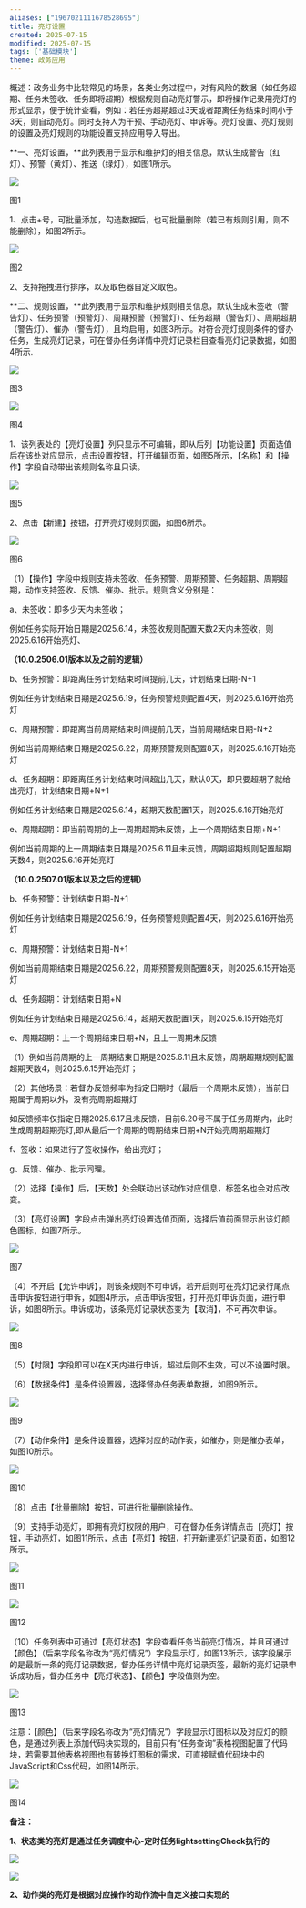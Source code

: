 ```yaml
---
aliases: ["1967021111678528695"]
title: 亮灯设置
created: 2025-07-15
modified: 2025-07-15
tags: ['基础模块']
theme: 政务应用
---
```


概述：政务业务中比较常见的场景，各类业务过程中，对有风险的数据（如任务超期、任务未签收、任务即将超期）根据规则自动亮灯警示，即将操作记录用亮灯的形式显示，便于统计查看，例如：若任务超期超过3天或者距离任务结束时间小于3天，则自动亮灯。同时支持人为干预、手动亮灯、申诉等。亮灯设置、亮灯规则的设置及亮灯规则的功能设置支持应用导入导出。

**一、亮灯设置，**此列表用于显示和维护灯的相关信息，默认生成警告（红灯）、预警（黄灯）、推送（绿灯），如图1所示。

![](95e966d79613f80fa662dedf7fb99b51.jpg)

图1

1、点击+号，可批量添加，勾选数据后，也可批量删除（若已有规则引用，则不能删除），如图2所示。

![](3a7e1377c9e000ce0eca6d65c41aaf07.jpg)

图2

2、支持拖拽进行排序，以及取色器自定义取色。

**二、规则设置，**此列表用于显示和维护规则相关信息，默认生成未签收（警告灯）、任务预警（预警灯）、周期预警（预警灯）、任务超期（警告灯）、周期超期（警告灯）、催办（警告灯），且均启用，如图3所示。对符合亮灯规则条件的督办任务，生成亮灯记录，可在督办任务详情中亮灯记录栏目查看亮灯记录数据，如图4所示.

![](0dbf037c7230fd762a929f694ecaf8f9.jpg)

图3

![](0d461f586ffe2b0ef89645062c363d20.jpg)

图4

1、该列表处的【亮灯设置】列只显示不可编辑，即从后列【功能设置】页面选值后在该处对应显示，点击设置按钮，打开编辑页面，如图5所示，【名称】和【操作】字段自动带出该规则名称且只读。

![](321045131c6676f9442435638b8aa9ab.jpg)

图5

2、点击【新建】按钮，打开亮灯规则页面，如图6所示。

![](9831485e17267b79c7f53504268f1b9c.jpg)

图6

（1）【操作】字段中规则支持未签收、任务预警、周期预警、任务超期、周期超期，动作支持签收、反馈、催办、批示。规则含义分别是：

a、未签收：即多少天内未签收；

例如任务实际开始日期是2025.6.14，未签收规则配置天数2天内未签收，则2025.6.16开始亮灯、

**（10.0.2506.01版本以及之前的逻辑）**

b、任务预警：即距离任务计划结束时间提前几天，计划结束日期-N+1

例如任务计划结束日期是2025.6.19，任务预警规则配置4天，则2025.6.16开始亮灯

c、周期预警：即距离当前周期结束时间提前几天，当前周期结束日期-N+2

例如当前周期结束日期是2025.6.22，周期预警规则配置8天，则2025.6.16开始亮灯

d、任务超期：即距离任务计划结束时间超出几天，默认0天，即只要超期了就给出亮灯，计划结束日期+N+1

例如任务计划结束日期是2025.6.14，超期天数配置1天，则2025.6.16开始亮灯

e、周期超期：即当前周期的上一周期超期未反馈，上一个周期结束日期+N+1

例如当前周期的上一周期结束日期是2025.6.11且未反馈，周期超期规则配置超期天数4，则2025.6.16开始亮灯

**（10.0.2507.01版本以及之后的逻辑）**

b、任务预警：计划结束日期-N+1

例如任务计划结束日期是2025.6.19，任务预警规则配置4天，则2025.6.16开始亮灯

c、周期预警：计划结束日期-N+1

例如当前周期结束日期是2025.6.22，周期预警规则配置8天，则2025.6.15开始亮灯

d、任务超期：计划结束日期+N

例如任务计划结束日期是2025.6.14，超期天数配置1天，则2025.6.15开始亮灯

e、周期超期：上一个周期结束日期+N，且上一周期未反馈

（1）例如当前周期的上一周期结束日期是2025.6.11且未反馈，周期超期规则配置超期天数4，则2025.6.15开始亮灯；

（2）其他场景：若督办反馈频率为指定日期时（最后一个周期未反馈），当前日期属于周期以外，没有亮周期超期灯

如反馈频率仅指定日期2025.6.17且未反馈，目前6.20号不属于任务周期内，此时生成周期超期亮灯,即从最后一个周期的周期结束日期+N开始亮周期超期灯

f、签收：如果进行了签收操作，给出亮灯；

g、反馈、催办、批示同理。

（2）选择【操作】后，【天数】处会联动出该动作对应信息，标签名也会对应改变。

（3）【亮灯设置】字段点击弹出亮灯设置选值页面，选择后值前面显示出该灯颜色图标，如图7所示。

![](45fdb76959c4528898ab41d11506bcd6.jpg)

图7

（4）不开启【允许申诉】，则该条规则不可申诉，若开启则可在亮灯记录行尾点击申诉按钮进行申诉，如图4所示，点击申诉按钮，打开亮灯申诉页面，进行申诉，如图8所示。申诉成功，该条亮灯记录状态变为【取消】，不可再次申诉。

![](fb4348c32b2f1718396238b73fa95c1a.jpg)

图8

（5）【时限】字段即可以在X天内进行申诉，超过后则不生效，可以不设置时限。

（6）【数据条件】是条件设置器，选择督办任务表单数据，如图9所示。

![](32d4021b486f525a609725a834e67ca2.jpg)

图9

（7）【动作条件】是条件设置器，选择对应的动作表，如催办，则是催办表单，如图10所示。

![](9733a375f0657f1bfd06a6e4c8176b5e.jpg)

图10

（8）点击【批量删除】按钮，可进行批量删除操作。

（9）支持手动亮灯，即拥有亮灯权限的用户，可在督办任务详情点击【亮灯】按钮，手动亮灯，如图11所示，点击【亮灯】按钮，打开新建亮灯记录页面，如图12所示。

![](af5d8c31fd1ba631bfab38adaafc9a05.jpg)

图11

![](23dd2d5ce92e1316ec3c519e03c1f1e7.jpg)

图12

（10）任务列表中可通过【亮灯状态】字段查看任务当前亮灯情况，并且可通过【颜色】（后来字段名称改为“亮灯情况”）字段显示灯，如图13所示，该字段展示的是最新一条的亮灯记录数据，督办任务详情中亮灯记录页签，最新的亮灯记录申诉成功后，督办任务中【亮灯状态】、【颜色】字段值则为空。

![](c76a15601cf33d9a56b7cba2f30a2e6d.jpg)

图13

注意：【颜色】（后来字段名称改为“亮灯情况”）字段显示灯图标以及对应灯的颜色，是通过列表上添加代码块实现的，目前只有“任务查询”表格视图配置了代码块，若需要其他表格视图也有转换灯图标的需求，可直接赋值代码块中的JavaScript和Css代码，如图14所示。

![](4f5ef399e40e9d11307faf5429363edc.jpg)

图14

**备注：**

**1、状态类的亮灯是通过任务调度中心-定时任务lightsettingCheck执行的**

**![](046053daa2a73f6c3691eb708cb1da18.jpg)**

**![](4fde1d4971e23e0109fb23da40ab4411.jpg)**

**2、动作类的亮灯是根据对应操作的动作流中自定义接口实现的**
